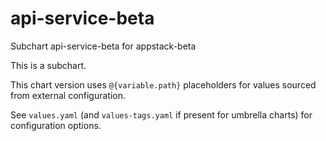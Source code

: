 # api-service-beta

Subchart api-service-beta for appstack-beta

This is a subchart.

This chart version uses `@{variable.path}` placeholders for values sourced from external configuration.

See `values.yaml` (and `values-tags.yaml` if present for umbrella charts) for configuration options.
